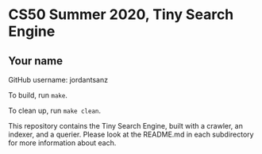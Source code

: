 # CS50 Summer 2020, Tiny Search Engine
## Your name

GitHub username: jordantsanz

To build, run `make`.

To clean up, run `make clean`.

This repository contains the Tiny Search Engine, built with a crawler, an indexer, and a querier. Please look at the README.md in each subdirectory for more information about each.
